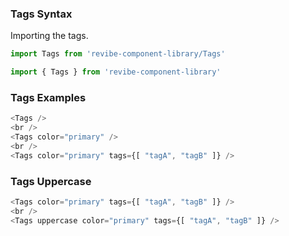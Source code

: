 ### Tags Syntax

Importing the tags.
```js static
import Tags from 'revibe-component-library/Tags'

import { Tags } from 'revibe-component-library'
```

### Tags Examples
```js padded
<Tags />
<br />
<Tags color="primary" />
<br />
<Tags color="primary" tags={[ "tagA", "tagB" ]} />
```

### Tags Uppercase
```js padded
<Tags color="primary" tags={[ "tagA", "tagB" ]} />
<br />
<Tags uppercase color="primary" tags={[ "tagA", "tagB" ]} />
```